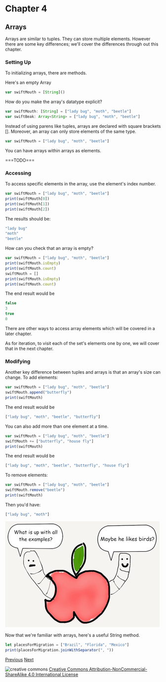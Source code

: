 # Chapter 4
## Arrays

Arrays are similar to tuples. They can store multiple elements. However there are some key differences; we'll cover the differences through out this chapter.

### Setting Up

To initializing arrays, there are methods.

Here's an empty Array

```javascript
var swiftMouth = [String]()
```

How do you make the array's datatype explicit?

```javascript
var swiftMouth: [String] = ["lady bug", "moth", "beetle"]
var swiftBeak: Array<String> = ["lady bug", "moth", "beetle"]
```


Instead of using parens like tuples, arrays are declared with square brackets []. Moreover, an array can only store elements of the same type.

```javascript
var swiftMouth = ["lady bug", "moth", "beetle"]
```

You can have arrays within arrays as elements.

===TODO===

### Accessing

To access specific elements in the array, use the element's index number.

```javascript
var swiftMouth = ["lady bug", "moth", "beetle"]
print(swiftMouth[0])
print(swiftMouth[1])
print(swiftMouth[2])
```

The results should be:

```javascript
"lady bug"
"moth"
"beetle"
```

How can you check that an array is empty?

```javascript
var swiftMouth = ["lady bug", "moth", "beetle"]
print(swiftMouth.isEmpty)
print(swiftMouth.count)
swiftMouth = []
print(swiftMouth.isEmpty)
print(swiftMouth.count)
```
The end result would be

```javascript
false
3
true
0
```

There are other ways to access array elements which will be covered in a later chapter.

As for iteration, to visit each of the set's elements one by one, we will cover that in the next chapter.

### Modifying

Another key difference between tuples and arrays is that an array's size can change. To add elements:

```javascript
var swiftMouth = ["lady bug", "moth", "beetle"]
swiftMouth.append("butterfly")
print(swiftMouth)
```

The end result would be

```javascript
["lady bug", "moth", "beetle", "butterfly"]
```

You can also add more than one element at a time.

```javascript
var swiftMouth = ["lady bug", "moth", "beetle"]
swiftMouth += ["butterfly", "house fly"]
print(swiftMouth)
```

The end result would be

```javascript
["lady bug", "moth", "beetle", "butterfly", "house fly"]
```

To remove elements:

```javascript
var swiftMouth = ["lady bug", "moth", "beetle"]
swiftMouth.remove("beetle")
print(swiftMouth)
```

Then you'd have:

```javascript
["lady bug", "moth"]
```

![dissection](images/worm_examples.jpg)

Now that we're familiar with arrays, here's a useful String method.

```javascript
let placesForMigration = ["Brazil", "Florida", "Mexico"]
print(placesForMigration.joinWithSeparator(", "))
```


[Previous](03.md) [Next](05.md)

![creative commons](https://i.creativecommons.org/l/by-nc-sa/4.0/88x31.png)
[Creative Commons Attribution-NonCommercial-ShareAlike 4.0 International License](http://creativecommons.org/licenses/by-nc-sa/4.0/)
